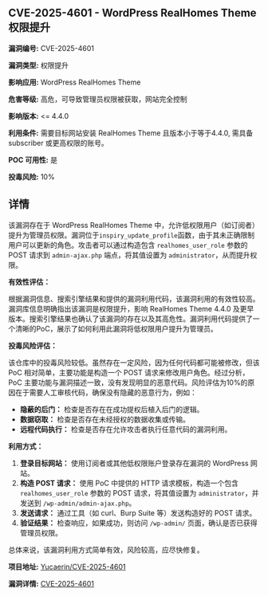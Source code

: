 ## CVE-2025-4601 - WordPress RealHomes Theme 权限提升

**漏洞编号:** CVE-2025-4601

**漏洞类型:** 权限提升

**影响应用:** WordPress RealHomes Theme

**危害等级:** 高危，可导致管理员权限被获取，网站完全控制

**影响版本:** <= 4.4.0

**利用条件:** 需要目标网站安装 RealHomes Theme 且版本小于等于4.4.0, 需具备 subscriber 或更高权限的账号。

**POC 可用性:** 是

**投毒风险:** 10%

## 详情

该漏洞存在于 WordPress RealHomes Theme 中，允许低权限用户（如订阅者）提升为管理员权限。漏洞位于`inspiry_update_profile`函数，由于其未正确限制用户可以更新的角色。攻击者可以通过构造包含 `realhomes_user_role` 参数的 POST 请求到 `admin-ajax.php` 端点，将其值设置为 `administrator`，从而提升权限。

**有效性评估：**

根据漏洞信息、搜索引擎结果和提供的漏洞利用代码，该漏洞利用的有效性较高。漏洞库信息明确指出该漏洞是权限提升，影响 RealHomes Theme 4.4.0 及更早版本。搜索引擎结果也确认了该漏洞的存在以及其高危性。漏洞利用代码提供了一个清晰的PoC，展示了如何利用此漏洞将低权限用户提升为管理员。

**投毒风险评估：**

该仓库中的投毒风险较低。虽然存在一定风险，因为任何代码都可能被修改，但该 PoC 相对简单，主要功能是构造一个 POST 请求来修改用户角色。经过分析，PoC 主要功能与漏洞描述一致，没有发现明显的恶意代码。风险评估为10%的原因在于需要人工审核代码，确保没有隐藏的恶意行为，例如：

*   **隐蔽的后门：** 检查是否存在在成功提权后植入后门的逻辑。
*   **数据窃取：** 检查是否存在未经授权的数据收集或传输。
*   **远程代码执行：** 检查是否存在允许攻击者执行任意代码的漏洞利用。

**利用方式：**

1.  **登录目标网站：** 使用订阅者或其他低权限账户登录存在漏洞的 WordPress 网站。
2.  **构造 POST 请求：** 使用 PoC 中提供的 HTTP 请求模板，构造一个包含 `realhomes_user_role` 参数的 POST 请求，将其值设置为 `administrator`，并发送到 `/wp-admin/admin-ajax.php`。
3.  **发送请求：** 通过工具（如 curl、Burp Suite 等）发送构造好的 POST 请求。
4.  **验证结果：** 检查响应，如果成功，则访问 `/wp-admin/` 页面，确认是否已获得管理员权限。

总体来说，该漏洞利用方式简单有效，风险较高，应尽快修复。

**项目地址:** [Yucaerin/CVE-2025-4601](https://github.com/Yucaerin/CVE-2025-4601)

**漏洞详情:** [CVE-2025-4601](https://nvd.nist.gov/vuln/detail/CVE-2025-4601)